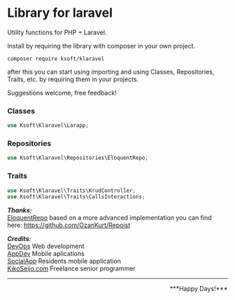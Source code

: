 # Library for laravel

Utility functions for PHP + Laravel.

Install by requiring the library with composer in your own project.

```composer require ksoft/klaravel```

after this you can start using importing and using Classes, Repositories, Traits, etc. by requiring them in your projects.

Suggestions welcome, free feedback!


### Classes

```php
use Ksoft\Klaravel\Larapp;
```

### Repositories

```php
use Ksoft\Klaravel\Repositories\EloquentRepo;
```

### Traits

```php
use Ksoft\Klaravel\Traits\KrudController;
use Ksoft\Klaravel\Traits\CallsInteractions;
```


***Thanks:***  
[EloquentRepo](https://github.com/OzanKurt/Repoist) based on a more advanced implementation you can find here: https://github.com/OzanKurt/Repoist  

***Credits:***   
[DevOps](https://sunnyface.com "Programador ios málaga Marbella") Web development  
[AppDev](https://gestorapp.com "Gestor de aplicaciones moviles en málaga, mijas, marbella") Mobile aplications  
[SocialApp](https://sosvecinos.com "Plataforma móvil para la gestion de comunidades") Residents mobile application  
[KikoSeijo.com](https://kikoseijo.com "Programador freelance movil y Laravel") Freelance senior programmer

---
<div dir=rtl markdown=1>***!Happy Days***</div>
